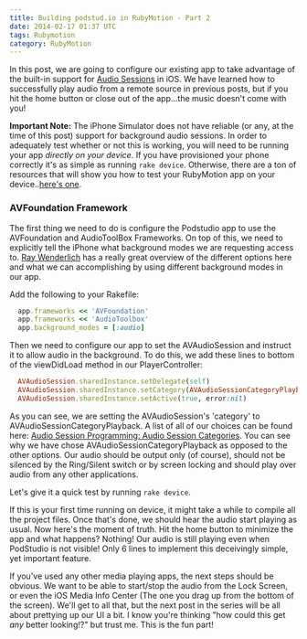 ```yaml
---
title: Building podstud.io in RubyMotion - Part 2
date: 2014-02-17 01:37 UTC
tags: Rubymotion
category: RubyMotion
---
```


In this post, we are going to configure our existing app to take advantage of the built-in support for [Audio Sessions](https://developer.apple.com/library/ios/documentation/Audio/Conceptual/AudioSessionProgrammingGuide/Configuration/Configuration.html) in iOS. We have learned how to successfully play audio from a remote source in previous posts, but if you hit the home button or close out of the app...the music doesn't come with you!

**Important Note:** The iPhone Simulator does not have reliable (or any, at the time of this post) support for background audio sessions. In order to adequately test whether or not this is working, you will need to be running your app *directly on your device.* If you have provisioned your phone correctly it's as simple as running `rake device`. Otherwise, there are a ton of resources that will show you how to test your RubyMotion app on your device..[here's one](http://www.cerebro.com.au/2012/08/23/releasing-rubymotion-to-ios-devices-part-1/).


### AVFoundation Framework

The first thing we need to do is configure the Podstudio app to use the AVFoundation and AudioToolBox Frameworks. On top of this, we need to explicitly tell the iPhone what background modes we are requesting access to. [Ray Wenderlich](http://www.raywenderlich.com/29948/backgrounding-for-ios) has a really great overview of the different options here and what we can accomplishing by using different background modes in our app.

Add the following to your Rakefile:

~~~~ ruby
  app.frameworks << 'AVFoundation'
  app.frameworks << 'AudioToolbox'
  app.background_modes = [:audio]
~~~~

Then we need to configure our app to set the AVAudioSession and instruct it to allow audio in the background. To do this, we add these lines to bottom of the viewDidLoad method in our PlayerController:

~~~~ ruby
  AVAudioSession.sharedInstance.setDelegate(self)
  AVAudioSession.sharedInstance.setCategory(AVAudioSessionCategoryPlayback, error:nil)
  AVAudioSession.sharedInstance.setActive(true, error:nil)
~~~~

As you can see, we are setting the AVAudioSession's 'category' to AVAudioSessionCategoryPlayback. A list of all of our choices can be found here: [Audio Session Programming: Audio Session Categories](https://developer.apple.com/library/ios/documentation/Audio/Conceptual/AudioSessionProgrammingGuide/AudioSessionCategories/AudioSessionCategories.html). You can see why we have chose AVAudioSessionCategoryPlayback as opposed to the other options. Our audio should be output only (of course), should not be silenced by the Ring/Silent switch or by screen locking and should play over audio from any other applications.

Let's give it a quick test by running `rake device`.

If this is your first time running on device, it might take a while to compile all the project files. Once that's done, we should hear the audio start playing as usual. Now here's the moment of truth. Hit the home button to minimize the app and what happens? Nothing! Our audio is still playing even when PodStudio is not visible! Only 6 lines to implement this deceivingly simple, yet important feature.

If you've used any other media playing apps, the next steps should be obvious. We want to be able to start/stop the audio from the Lock Screen, or even the iOS Media Info Center (The one you drag up from the bottom of the screen). We'll get to all that, but the next post in the series will be all about prettying up our UI a bit. I know you're thinking "how could this get *any* better looking!?" but trust me. This is the fun part!
